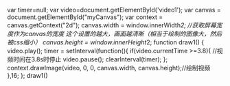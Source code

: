 var timer=null;
		var video=document.getElementById('video1');
		var canvas = document.getElementById("myCanvas");
		var context = canvas.getContext("2d");
		canvas.width = window.innerWidth*2;  //获取屏幕宽度作为canvas的宽度  这个设置的越大，画面越清晰（相当于绘制的图像大，然后被css缩小）
		canvas.height = window.innerHeight*2;
		function draw1() {
		   video.play();
		    timer = setInterval(function(){
		      if(video.currentTime >=3.8){   //视频时间在3.8s时停止
		         video.pause();
		         clearInterval(timer);
		      };
		      context.drawImage(video, 0, 0, canvas.width, canvas.height);//绘制视频
		   },16;
	};
		draw1()
